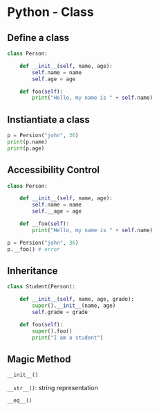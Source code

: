 # Python - Class

## Define a class

```py
class Person:

    def __init__(self, name, age):
        self.name = name 
        self.age = age

    def foo(self):
        print("Hello, my name is " + self.name)

```

## Instiantiate a class

```py
p = Persion("john", 36)
print(p.name)
print(p.age)
```

## Accessibility Control

```py
class Person:

    def __init__(self, name, age):
        self.name = name 
        self.__age = age

    def __foo(self):
        print("Hello, my name is " + self.name)

p = Persion("john", 36)
p.__foo() # error
```

## Inheritance

```py
class Student(Person):

    def __init__(self, name, age, grade):
        super().__init__(name, age)
        self.grade = grade

    def foo(self):
        super().foo()
        print("I am a student")
```

## Magic Method

`__init__()`

`__str__()`: string representation

`__eq__()`

